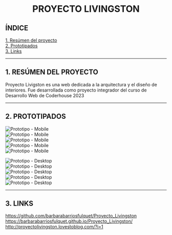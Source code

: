# <p align="center">PROYECTO LIVINGSTON</p>

## ÍNDICE

[1. Resúmen del proyecto](#1-resúmen-del-proyecto)<br>
[2. Prototipados](#2-prototipados)<br>
[3. Links](#3-links)

---

## 1. RESÚMEN DEL PROYECTO

Proyecto Livigston es una web dedicada a la arquitectura y el diseño de interiores. Fue desarrollada como proyecto integrador del curso de Desarrollo Web de Coderhouse 2023

---

## 2. PROTOTIPADOS

![Prototipo - Mobile](images/readme/wireframes_mobile/mobile_home.png)<br>
![Prototipo - Mobile](images/readme/wireframes_mobile/mobile_historias%20en%20concreto.png)<br>
![Prototipo - Mobile](images/readme/wireframes_mobile/mobile_editorial.png)<br>
![Prototipo - Mobile](images/readme/wireframes_mobile/mobile_nosotrxs.png)<br>
![Prototipo - Mobile](images/readme/wireframes_mobile/mobile_contacto.png)<br>

![Prototipo - Desktop](images/readme/wireframes_desktop/desktop_home.png)<br>
![Prototipo - Desktop](images/readme/wireframes_desktop/desktop_historias%20en%20concreto.png)<br>
![Prototipo - Desktop](images/readme/wireframes_desktop/desktop_editorial.png)<br>
![Prototipo - Desktop](images/readme/wireframes_desktop/desktop_nosotrxs.png)<br>
![Prototipo - Desktop](images/readme/wireframes_desktop/desktop_contacto.png)

---

## 3. LINKS

https://github.com/barbarabarriosfulquet/Proyecto_Livingston<br>
https://barbarabarriosfulquet.github.io/Proyecto_Livingston/<br>
http://proyectolivingston.lovestoblog.com/?i=1
